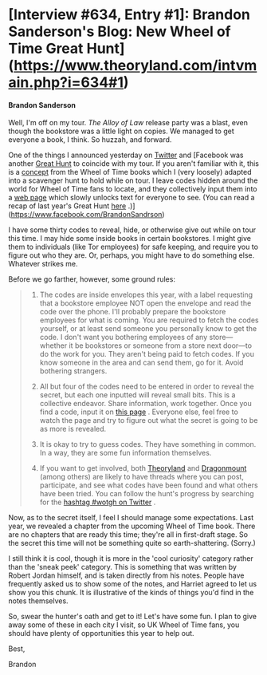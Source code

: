 # [Interview #634, Entry #1]: Brandon Sanderson's Blog: New Wheel of Time Great Hunt](https://www.theoryland.com/intvmain.php?i=634#1)

#### Brandon Sanderson

Well, I'm off on my tour.
*The Alloy of Law*
release party was a blast, even though the bookstore was a little light on copies. We managed to get everyone a book, I think. So huzzah, and forward.

One of the things I announced yesterday on
[Twitter](http://twitter.com/#!/BrandSanderson)
and
[Facebook
was another
[Great Hunt](http://brandonsanderson.com/thegreathunt)
to coincide with my tour. If you aren't familiar with it, this is a
[concept](http://en.wikipedia.org/wiki/The_Great_Hunt)
from the Wheel of Time books which I (very loosely) adapted into a scavenger hunt to hold while on tour. I leave codes hidden around the world for Wheel of Time fans to locate, and they collectively input them into a
[web page](http://brandonsanderson.com/thegreathunt)
which slowly unlocks text for everyone to see. (You can read a recap of last year's Great Hunt
[here](https://docs.google.com/View?docID=dcjspjqg_881z2xd56fn&revision=_latest)
.)](https://www.facebook.com/BrandonSandrson)

I have some thirty codes to reveal, hide, or otherwise give out while on tour this time. I may hide some inside books in certain bookstores. I might give them to individuals (like Tor employees) for safe keeping, and require you to figure out who they are. Or, perhaps, you might have to do something else. Whatever strikes me.

Before we go farther, however, some ground rules:

> 1. The codes are inside envelopes this year, with a label requesting that a bookstore employee NOT open the envelope and read the code over the phone. I'll probably prepare the bookstore employees for what is coming. You are required to fetch the codes yourself, or at least send someone you personally know to get the code. I don't want you bothering employees of any store—whether it be bookstores or someone from a store next door—to do the work for you. They aren't being paid to fetch codes. If you know someone in the area and can send them, go for it. Avoid bothering strangers.
>
> 2. All but four of the codes need to be entered in order to reveal the secret, but each one inputted will reveal small bits. This is a collective endeavor. Share information, work together. Once you find a code, input it on
> [this page](http://brandonsanderson.com/thegreathunt)
> . Everyone else, feel free to watch the page and try to figure out what the secret is going to be as more is revealed.
>
> 3. It is okay to try to guess codes. They have something in common. In a way, they are some fun information themselves.
>
> 4. If you want to get involved, both
> [Theoryland](http://www.theoryland.com/vbulletin/showthread.php?t=6203)
> and
> [Dragonmount](http://www.dragonmount.com/forums/topic/65112-the-great-hunt-2011)
> (among others) are likely to have threads where you can post, participate, and see what codes have been found and what others have been tried. You can follow the hunt's progress by searching for the
> [hashtag #wotgh on Twitter](http://twitter.com/#search?q=wotgh)
> .

Now, as to the secret itself, I feel I should manage some expectations. Last year, we revealed a chapter from the upcoming Wheel of Time book. There are no chapters that are ready this time; they're all in first-draft stage. So the secret this time will not be something quite so earth-shattering. (Sorry.)

I still think it is cool, though it is more in the 'cool curiosity' category rather than the 'sneak peek' category. This is something that was written by Robert Jordan himself, and is taken directly from his notes. People have frequently asked us to show some of the notes, and Harriet agreed to let us show you this chunk. It is illustrative of the kinds of things you'd find in the notes themselves.

So, swear the hunter's oath and get to it! Let's have some fun. I plan to give away some of these in each city I visit, so UK Wheel of Time fans, you should have plenty of opportunities this year to help out.

Best,

Brandon

